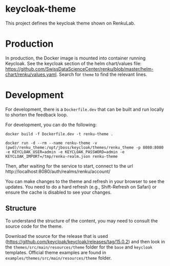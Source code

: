 # keycloak-theme

This project defines the keycloak theme shown on RenkuLab.

# Production

In production, the Docker image is mounted into container running Keycloak. See the keycloak section of the helm chart/values file: https://github.com/SwissDataScienceCenter/renku/blob/master/helm-chart/renku/values.yaml. Search for `theme` to find the relevant lines.

# Development

For development, there is a `Dockerfile.dev` that can be built and run locally to shorten the feedback loop.

For development, you can do the following:

```
docker build -f Dockerfile.dev -t renku-theme .

docker run -d --rm --name renku-theme -v (pwd)/renku_theme:/opt/jboss/keycloak/themes/renku_theme -p 8080:8080 -e KEYCLOAK_USER=admin -e KEYCLOAK_PASSWORD=admin -e KEYCLOAK_IMPORT=/tmp/renku-realm.json renku-theme
```

Then, after waiting for the service to start, connect to the url http://localhost:8080/auth/realms/renku/account/

You can make changes to the theme and refresh in your browser to see the updates. You need to do a hard refresh (e.g., Shift-Refresh on Safari) or ensure the cache is disabled to see your changes.

## Structure

To understand the structure of the content, you may need to consult the source code for the theme.

Download the source for the release that is used (https://github.com/keycloak/keycloak/releases/tag/15.0.2) and then look in the `themes/src/main/resources/theme` folder for the `base` and `keycloak` templates. Official theme examples are found in `examples/themes/src/main/resources/theme` folder.

